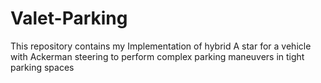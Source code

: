 # Valet-Parking
This repository contains my Implementation of hybrid A star for a vehicle with Ackerman steering to perform complex parking maneuvers in tight parking spaces
